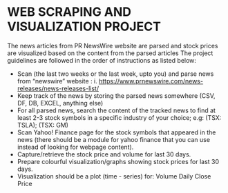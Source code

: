 # WEB SCRAPING AND VISUALIZATION PROJECT
The news articles from PR NewsWire website are parsed and stock prices are visualized based on the content from the parsed articles
The project guidelines are followed in the order of instructions as listed below:
 - Scan (the last two weeks or the last week, upto you) and parse news from “newswire” website : i.	https://www.prnewswire.com/news-releases/news-releases-list/ 
 - Keep track of the news by storing the parsed news somewhere (CSV, DF, DB, EXCEL, anything else) 
 - For all parsed news, search the content of the tracked news to find at least 2-3 stock symbols in a specific industry of your choice; e.g: (TSX: TSLA); (TSX: GM)
 - Scan Yahoo! Finance page for the stock symbols that appeared in the news (there should be a module for yahoo finance that you can use instead of looking for webpage content).
 - Capture/retrieve the stock price and volume for last 30 days.
 - Prepare colourful visualization/graphs showing stock prices for last 30 days.
 - Visualization should be a plot (time - series) for: Volume   Daily Close Price
